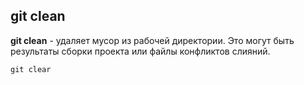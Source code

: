 ## git clean

**git clean** - удаляет мусор из рабочей директории. Это могут быть результаты сборки проекта или файлы конфликтов слияний.



```bash=
git clear
```